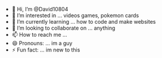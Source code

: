 - 👋 Hi, I’m @David10804
- 👀 I’m interested in ... videos games, pokemon cards 
- 🌱 I’m currently learning ... how to code and make websites 
- 💞️ I’m looking to collaborate on ... anything 
- 📫 How to reach me ...
- 😄 Pronouns: ... im a guy 
- ⚡ Fun fact: ... im new to this

<!---
David10804/David10804 is a ✨ special ✨ repository because its `README.md` (this file) appears on your GitHub profile.
You can click the Preview link to take a look at your changes.
--->
